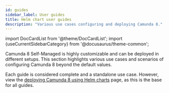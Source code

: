 ```yaml
---
id: guides
sidebar_label: User guides
title: Helm chart user guides
description: "Various use cases configuring and deploying Camunda 8."
---
```


import DocCardList from '@theme/DocCardList';
import {useCurrentSidebarCategory} from '@docusaurus/theme-common';

Camunda 8 Self-Managed is highly customizable and can be deployed in different setups. This section highlights various use cases and scenarios of configuring Camunda 8 beyond the default values.

Each guide is considered complete and a standalone use case. However, view the [deploying Camunda 8 using Helm charts](/self-managed/deployment/helm/install/quick-install.md) page, as this is the base for all guides.

<!--<DocCardList items={useCurrentSidebarCategory().items}/>-->
